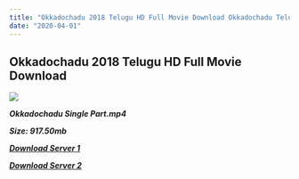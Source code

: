 ```yaml
---
title: "Okkadochadu 2018 Telugu HD Full Movie Download Okkadochadu Telugu HD Movie Download"
date: "2020-04-01"
---
```


## Okkadochadu 2018 Telugu HD Full Movie Download 

![](https://images.moviebuff.com/92d0425a-d4b4-459d-9c57-609953336b21?w=1000)

**_Okkadochadu Single Part.mp4_**

**_Size: 917.50mb_**

**_[Download Server 1](https://openload.co/f/TFjHiRnhkfo/Okkadochadu_2017_Telugu_Original_480p_HD_AVC_MP4_x264_1.2GB.mp4)_**

**_[Download Server 2](https://openload.co/f/TFjHiRnhkfo/Okkadochadu_2017_Telugu_Original_480p_HD_AVC_MP4_x264_1.2GB.mp4)_**
